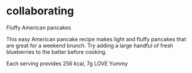 # collaborating
Fluffy American pancakes

This easy American pancake recipe makes light and fluffy pancakes that are great for a weekend brunch. Try adding a large handful of fresh blueberries to the batter before cooking.

Each serving provides 256 kcal, 7g LOVE
Yummy
